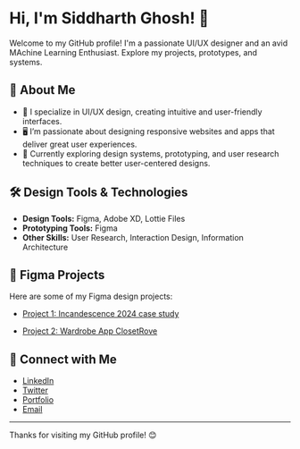 # Hi, I'm Siddharth Ghosh! 👋

Welcome to my GitHub profile! I'm a passionate UI/UX designer and an avid MAchine Learning Enthusiast. Explore my projects, prototypes, and systems.

## 🚀 About Me

- 🎨 I specialize in UI/UX design, creating intuitive and user-friendly interfaces.
- 🖥️ I’m passionate about designing responsive websites and apps that deliver great user experiences.
- 🌱 Currently exploring design systems, prototyping, and user research techniques to create better user-centered designs.

## 🛠️ Design Tools & Technologies

- **Design Tools:** Figma, Adobe XD, Lottie Files
- **Prototyping Tools:** Figma
- **Other Skills:** User Research, Interaction Design, Information Architecture

## 🎨 Figma Projects

Here are some of my Figma design projects:

- [Project 1: Incandescence 2024 case study](https://www.figma.com/file/yourfilelink](https://www.figma.com/community/file/1410032348903664394/incandescence-2024-a-cultural-fest-case-study))

- [Project 2: Wardrobe App ClosetRove ](https://www.figma.com/file/yourfilelink](https://www.figma.com/design/P5WmDFmApZyIq3N1ZnjT8b/ClosetRove?node-id=0-1&t=so68xCWaVxOF0wtn-1))

## 🔗 Connect with Me

- [LinkedIn](https://www.linkedin.com/in/yourusername/](https://www.linkedin.com/in/siddharth-ghosh-18ba29251/))
- [Twitter](https://twitter.com/yourhandle](https://x.com/Z_maniac_sidd))
- [Portfolio](https://yourportfolio.com](https://siddharthdes.framer.website/))
- [Email](mailto:siddharthghosh78@gmail.com)

---

Thanks for visiting my GitHub profile! 😊
